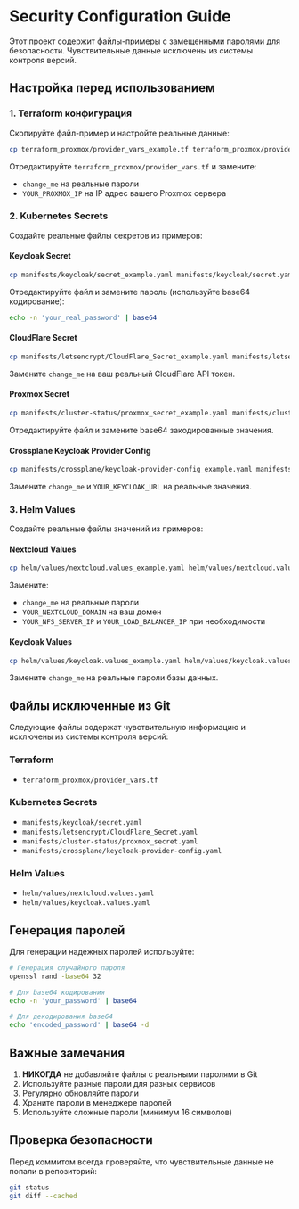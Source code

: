 # Security Configuration Guide

Этот проект содержит файлы-примеры с замещенными паролями для безопасности. Чувствительные данные исключены из системы контроля версий.

## Настройка перед использованием

### 1. Terraform конфигурация
Скопируйте файл-пример и настройте реальные данные:
```bash
cp terraform_proxmox/provider_vars_example.tf terraform_proxmox/provider_vars.tf
```
Отредактируйте `terraform_proxmox/provider_vars.tf` и замените:
- `change_me` на реальные пароли
- `YOUR_PROXMOX_IP` на IP адрес вашего Proxmox сервера

### 2. Kubernetes Secrets
Создайте реальные файлы секретов из примеров:

#### Keycloak Secret
```bash
cp manifests/keycloak/secret_example.yaml manifests/keycloak/secret.yaml
```
Отредактируйте файл и замените пароль (используйте base64 кодирование):
```bash
echo -n 'your_real_password' | base64
```

#### CloudFlare Secret
```bash
cp manifests/letsencrypt/CloudFlare_Secret_example.yaml manifests/letsencrypt/CloudFlare_Secret.yaml
```
Замените `change_me` на ваш реальный CloudFlare API токен.

#### Proxmox Secret
```bash
cp manifests/cluster-status/proxmox_secret_example.yaml manifests/cluster-status/proxmox_secret.yaml
```
Отредактируйте файл и замените base64 закодированные значения.

#### Crossplane Keycloak Provider Config
```bash
cp manifests/crossplane/keycloak-provider-config_example.yaml manifests/crossplane/keycloak-provider-config.yaml
```
Замените `change_me` и `YOUR_KEYCLOAK_URL` на реальные значения.

### 3. Helm Values
Создайте реальные файлы значений из примеров:

#### Nextcloud Values
```bash
cp helm/values/nextcloud.values_example.yaml helm/values/nextcloud.values.yaml
```
Замените:
- `change_me` на реальные пароли
- `YOUR_NEXTCLOUD_DOMAIN` на ваш домен
- `YOUR_NFS_SERVER_IP` и `YOUR_LOAD_BALANCER_IP` при необходимости

#### Keycloak Values
```bash
cp helm/values/keycloak.values_example.yaml helm/values/keycloak.values.yaml
```
Замените `change_me` на реальные пароли базы данных.

## Файлы исключенные из Git

Следующие файлы содержат чувствительную информацию и исключены из системы контроля версий:

### Terraform
- `terraform_proxmox/provider_vars.tf`

### Kubernetes Secrets
- `manifests/keycloak/secret.yaml`
- `manifests/letsencrypt/CloudFlare_Secret.yaml`
- `manifests/cluster-status/proxmox_secret.yaml`
- `manifests/crossplane/keycloak-provider-config.yaml`

### Helm Values
- `helm/values/nextcloud.values.yaml`
- `helm/values/keycloak.values.yaml`

## Генерация паролей

Для генерации надежных паролей используйте:
```bash
# Генерация случайного пароля
openssl rand -base64 32

# Для base64 кодирования
echo -n 'your_password' | base64

# Для декодирования base64
echo 'encoded_password' | base64 -d
```

## Важные замечания

1. **НИКОГДА** не добавляйте файлы с реальными паролями в Git
2. Используйте разные пароли для разных сервисов
3. Регулярно обновляйте пароли
4. Храните пароли в менеджере паролей
5. Используйте сложные пароли (минимум 16 символов)

## Проверка безопасности

Перед коммитом всегда проверяйте, что чувствительные данные не попали в репозиторий:
```bash
git status
git diff --cached
``` 